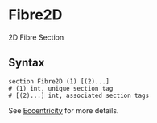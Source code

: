 # Fibre2D

2D Fibre Section

## Syntax

```
section Fibre2D (1) [(2)...]
# (1) int, unique section tag
# [(2)...] int, associated section tags
```

See [Eccentricity](../Eccentricity.md) for more details.
